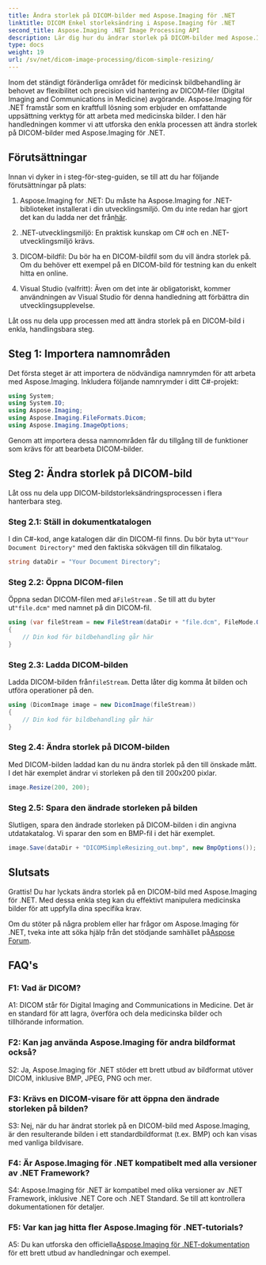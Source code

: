 ```yaml
---
title: Ändra storlek på DICOM-bilder med Aspose.Imaging för .NET
linktitle: DICOM Enkel storleksändring i Aspose.Imaging för .NET
second_title: Aspose.Imaging .NET Image Processing API
description: Lär dig hur du ändrar storlek på DICOM-bilder med Aspose.Imaging för .NET, ett kraftfullt verktyg för medicinsk bildbehandling. Enkla steg för exakta resultat.
type: docs
weight: 19
url: /sv/net/dicom-image-processing/dicom-simple-resizing/
---
```

Inom det ständigt föränderliga området för medicinsk bildbehandling är behovet av flexibilitet och precision vid hantering av DICOM-filer (Digital Imaging and Communications in Medicine) avgörande. Aspose.Imaging för .NET framstår som en kraftfull lösning som erbjuder en omfattande uppsättning verktyg för att arbeta med medicinska bilder. I den här handledningen kommer vi att utforska den enkla processen att ändra storlek på DICOM-bilder med Aspose.Imaging för .NET. 

## Förutsättningar

Innan vi dyker in i steg-för-steg-guiden, se till att du har följande förutsättningar på plats:

1. Aspose.Imaging for .NET: Du måste ha Aspose.Imaging for .NET-biblioteket installerat i din utvecklingsmiljö. Om du inte redan har gjort det kan du ladda ner det från[här](https://releases.aspose.com/imaging/net/).

2. .NET-utvecklingsmiljö: En praktisk kunskap om C# och en .NET-utvecklingsmiljö krävs.

3. DICOM-bildfil: Du bör ha en DICOM-bildfil som du vill ändra storlek på. Om du behöver ett exempel på en DICOM-bild för testning kan du enkelt hitta en online.

4. Visual Studio (valfritt): Även om det inte är obligatoriskt, kommer användningen av Visual Studio för denna handledning att förbättra din utvecklingsupplevelse.

Låt oss nu dela upp processen med att ändra storlek på en DICOM-bild i enkla, handlingsbara steg.

## Steg 1: Importera namnområden

Det första steget är att importera de nödvändiga namnrymden för att arbeta med Aspose.Imaging. Inkludera följande namnrymder i ditt C#-projekt:

```csharp
using System;
using System.IO;
using Aspose.Imaging;
using Aspose.Imaging.FileFormats.Dicom;
using Aspose.Imaging.ImageOptions;
```

Genom att importera dessa namnområden får du tillgång till de funktioner som krävs för att bearbeta DICOM-bilder.

## Steg 2: Ändra storlek på DICOM-bild

Låt oss nu dela upp DICOM-bildstorleksändringsprocessen i flera hanterbara steg.

### Steg 2.1: Ställ in dokumentkatalogen

 I din C#-kod, ange katalogen där din DICOM-fil finns. Du bör byta ut`"Your Document Directory"` med den faktiska sökvägen till din filkatalog.

```csharp
string dataDir = "Your Document Directory";
```

### Steg 2.2: Öppna DICOM-filen

 Öppna sedan DICOM-filen med a`FileStream` . Se till att du byter ut`"file.dcm"` med namnet på din DICOM-fil.

```csharp
using (var fileStream = new FileStream(dataDir + "file.dcm", FileMode.Open, FileAccess.Read))
{
    // Din kod för bildbehandling går här
}
```

### Steg 2.3: Ladda DICOM-bilden

 Ladda DICOM-bilden från`fileStream`. Detta låter dig komma åt bilden och utföra operationer på den.

```csharp
using (DicomImage image = new DicomImage(fileStream))
{
    // Din kod för bildbehandling går här
}
```

### Steg 2.4: Ändra storlek på DICOM-bilden

Med DICOM-bilden laddad kan du nu ändra storlek på den till önskade mått. I det här exemplet ändrar vi storleken på den till 200x200 pixlar.

```csharp
image.Resize(200, 200);
```

### Steg 2.5: Spara den ändrade storleken på bilden

Slutligen, spara den ändrade storleken på DICOM-bilden i din angivna utdatakatalog. Vi sparar den som en BMP-fil i det här exemplet.

```csharp
image.Save(dataDir + "DICOMSimpleResizing_out.bmp", new BmpOptions());
```

## Slutsats

Grattis! Du har lyckats ändra storlek på en DICOM-bild med Aspose.Imaging för .NET. Med dessa enkla steg kan du effektivt manipulera medicinska bilder för att uppfylla dina specifika krav.

 Om du stöter på några problem eller har frågor om Aspose.Imaging för .NET, tveka inte att söka hjälp från det stödjande samhället på[Aspose Forum](https://forum.aspose.com/).

## FAQ's

### F1: Vad är DICOM?

A1: DICOM står för Digital Imaging and Communications in Medicine. Det är en standard för att lagra, överföra och dela medicinska bilder och tillhörande information.

### F2: Kan jag använda Aspose.Imaging för andra bildformat också?

S2: Ja, Aspose.Imaging för .NET stöder ett brett utbud av bildformat utöver DICOM, inklusive BMP, JPEG, PNG och mer.

### F3: Krävs en DICOM-visare för att öppna den ändrade storleken på bilden?

S3: Nej, när du har ändrat storlek på en DICOM-bild med Aspose.Imaging, är den resulterande bilden i ett standardbildformat (t.ex. BMP) och kan visas med vanliga bildvisare.

### F4: Är Aspose.Imaging för .NET kompatibelt med alla versioner av .NET Framework?

S4: Aspose.Imaging för .NET är kompatibel med olika versioner av .NET Framework, inklusive .NET Core och .NET Standard. Se till att kontrollera dokumentationen för detaljer.

### F5: Var kan jag hitta fler Aspose.Imaging för .NET-tutorials?

 A5: Du kan utforska den officiella[Aspose.Imaging för .NET-dokumentation](https://reference.aspose.com/imaging/net/) för ett brett utbud av handledningar och exempel.